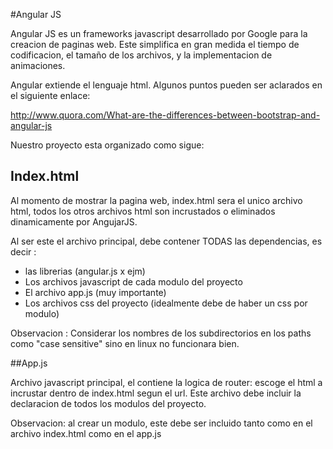 #Angular JS

Angular JS es un frameworks javascript desarrollado por Google para la creacion de paginas web.
Este simplifica en gran medida el tiempo de codificacion, el tamaño de los archivos, y la implementacion de animaciones.

Angular extiende el lenguaje html. Algunos puntos pueden ser aclarados en el siguiente enlace:

http://www.quora.com/What-are-the-differences-between-bootstrap-and-angular-js

Nuestro proyecto esta organizado como sigue:

## Index.html

Al momento de mostrar la pagina web, index.html sera el unico archivo html, todos los otros archivos html son incrustados o
eliminados dinamicamente por AngujarJS.

Al ser este el archivo principal, debe contener TODAS las dependencias, es decir : 
- las librerias (angular.js x ejm)
- Los archivos javascript de cada modulo del proyecto
- El archivo app.js (muy importante)
- Los archivos css del proyecto (idealmente debe de haber un css por modulo)

Observacion : Considerar los nombres de los subdirectorios en los paths como "case sensitive" sino en linux no funcionara bien.

##App.js

Archivo javascript principal, el contiene la logica de router: escoge el html a incrustar dentro de index.html segun el url.
Este archivo debe incluir la declaracion de todos los modulos del proyecto.

Observacion: al crear un modulo, este debe ser incluido tanto como en el archivo index.html como en el app.js



